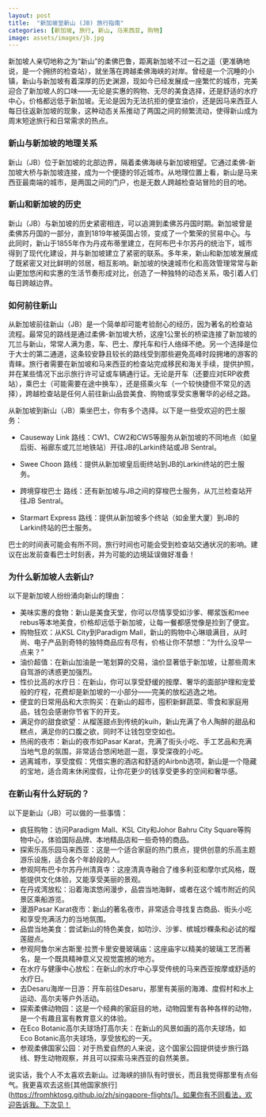 ```yaml
---
layout: post
title:  "新加坡至新山 (JB) 旅行指南"
categories: [新加坡, 旅行, 新山, 马来西亚, 购物]
image: assets/images/jb.jpg
---
```


新加坡人亲切地称之为“新山”的柔佛巴鲁，距离新加坡不过一石之遥（更准确地说，是一个拥挤的检查站），就坐落在跨越柔佛海峡的对岸。曾经是一个沉睡的小镇，新山与新加坡有着深厚的历史渊源，现如今已经发展成一座繁忙的城市，完美迎合了新加坡人的口味——无论是实惠的购物、无尽的美食选择，还是舒适的水疗中心，价格都远低于新加坡。无论是因为无法抗拒的便宜油价，还是因马来西亚人每日往返新加坡的现象，这种动态关系推动了两国之间的频繁流动，使得新山成为周末短途旅行和日常需求的热点。

### 新山与新加坡的地理关系

新山（JB）位于新加坡的北部边界，隔着柔佛海峡与新加坡相望。它通过柔佛-新加坡大桥与新加坡连接，成为一个便捷的邻近城市。从地理位置上看，新山是马来西亚最南端的城市，是两国之间的门户，也是无数人跨越检查站冒险的目的地。

### 新山和新加坡的历史

新山（JB）与新加坡的历史紧密相连，可以追溯到柔佛苏丹国时期。新加坡曾是柔佛苏丹国的一部分，直到1819年被英国占领，变成了一个繁荣的贸易中心。与此同时，新山于1855年作为丹戎布蒂里建立，在阿布巴卡尔苏丹的统治下，城市得到了现代化建设，并与新加坡建立了紧密的联系。多年来，新山和新加坡发展成了既紧密又对比鲜明的邻居，相互影响。新加坡的快速城市化和高效管理常常与新山更加悠闲和实惠的生活节奏形成对比，创造了一种独特的动态关系，吸引着人们每日跨越边界。

### 如何前往新山

从新加坡前往新山（JB）是一个简单却可能考验耐心的经历，因为著名的检查站流程。最常见的路线是通过柔佛-新加坡大桥，这座1公里长的桥梁连接了新加坡的兀兰与新山，常常人满为患，车、巴士、摩托车和行人络绎不绝。另一个选择是位于大士的第二通道，这条较安静且较长的路线受到那些避免高峰时段拥堵的游客的青睐。旅行者需要在新加坡和马来西亚的检查站完成移民和海关手续，提供护照，并在某些情况下出示旅行许可证或车辆通行证。无论是开车（还要应对ERP收费站），乘巴士（可能需要在途中换车），还是搭乘火车（一个较快捷但不常见的选择），跨越检查站是任何人前往新山品尝美食、购物或享受实惠奢华的必经之路。

从新加坡到新山（JB）乘坐巴士，你有多个选择。以下是一些受欢迎的巴士服务：

+ Causeway Link
路线：CW1、CW2和CW5等服务从新加坡的不同地点（如皇后街、裕廊东或兀兰地铁站）开往JB的Larkin终站或JB Sentral。

+ Swee Choon
路线：提供从新加坡皇后街终站到JB的Larkin终站的巴士服务。

+ 跨境穿梭巴士
路线：还有新加坡与JB之间的穿梭巴士服务，从兀兰检查站开往JB Sentral。

+ Starmart Express
路线：提供从新加坡多个终站（如金里大厦）到JB的Larkin终站的巴士服务。

巴士的时间表可能会有所不同，旅行时间也可能会受到检查站交通状况的影响。建议在出发前查看巴士时刻表，并为可能的边境延误做好准备！

### 为什么新加坡人去新山?

以下是新加坡人纷纷涌向新山的理由：

+ 美味实惠的食物：新山是美食天堂，你可以尽情享受如沙爹、椰浆饭和mee rebus等本地美食，价格却远低于新加坡，让每一餐都感觉像是捡到了便宜。
+ 购物狂欢：从KSL City到Paradigm Mall，新山的购物中心琳琅满目，从时尚、电子产品到奇特的独特商品应有尽有，价格让你不禁想：“为什么没早一点来？”
+ 油价超值：在新山加油是一笔划算的交易，油价显著低于新加坡，让那些周末自驾游的诱惑更加强烈。
+ 性价比高的水疗日：在新山，你可以享受舒缓的按摩、奢华的面部护理和宠爱般的疗程，花费却是新加坡的一小部分——完美的放松逃逸之地。
+ 便宜的日常用品和大宗购买：在新山的超市，囤积新鲜蔬菜、零食和家庭用品，钱包会感谢你节省下的开支。
+ 满足你的甜食欲望：从榴莲甜点到传统的kuih，新山充满了令人陶醉的甜品和糕点，满足你的口腹之欲，同时不让钱包空空如也。
+ 热闹的夜市：新山的夜市如Pasar Karat，充满了街头小吃、手工艺品和充满当地气息的氛围，非常适合悠闲地逛一逛，享受深夜的小吃。
+ 逃离城市，享受度假：凭借实惠的酒店和舒适的Airbnb选项，新山是一个隐藏的宝地，适合周末休闲度假，让你花更少的钱享受更多的空间和奢华感。

### 在新山有什么好玩的？

以下是新山（JB）可以做的一些事情：

+ 疯狂购物：访问Paradigm Mall、KSL City和Johor Bahru City Square等购物中心，体验国际品牌、本地精品店和一些奇特的商品。
+ 探索乐高乐园马来西亚：这是一个适合家庭的热门景点，提供创意的乐高主题游乐设施，适合各个年龄段的人。
+ 参观阿布巴卡尔苏丹州清真寺：这座清真寺融合了维多利亚和摩尔式风格，既能提供文化体验，又能享受美丽的景观。
+ 在丹戎湾放松：沿着海滨悠闲漫步，品尝当地海鲜，或者在这个城市附近的风景区乘船游览。
+ 漫游Pasar Karat夜市：新山的著名夜市，非常适合寻找复古商品、街头小吃和享受充满活力的当地氛围。
+ 品尝当地美食：尝试新山的特色美食，如叻沙、沙爹、槟城炒粿条和必试的榴莲甜点。
+ 参观阿鲁尔米古斯里·拉贾卡里安曼玻璃庙：这座庙宇以精美的玻璃工艺而著名，是一个既具精神意义又视觉震撼的地方。
+ 在水疗与健康中心放松：在新山的水疗中心享受传统的马来西亚按摩或舒适的水疗日。
+ 去Desaru海岸一日游：开车前往Desaru，那里有美丽的海滩、度假村和水上运动、高尔夫等户外活动。
+ 探索柔佛动物园：这是一个经典的家庭目的地，动物园里有各种各样的动物，是一个有趣且富有教育意义的体验。
+ 在Eco Botanic高尔夫球场打高尔夫：在新山的风景如画的高尔夫球场，如Eco Botanic高尔夫球场，享受放松的一天。
+ 参观柔佛国家公园：对于热爱自然的人来说，这个国家公园提供徒步旅行路线、野生动物观察，并且可以探索马来西亚的自然美景。

说实话，我个人不太喜欢去新山。过海峡的排队有时很长，而且我觉得那里有点俗气。我更喜欢去这些[其他国家旅行](https://fromhktosg.github.io/zh/singapore-flights/]。如果你有不同看法，欢迎告诉我。下次见！
